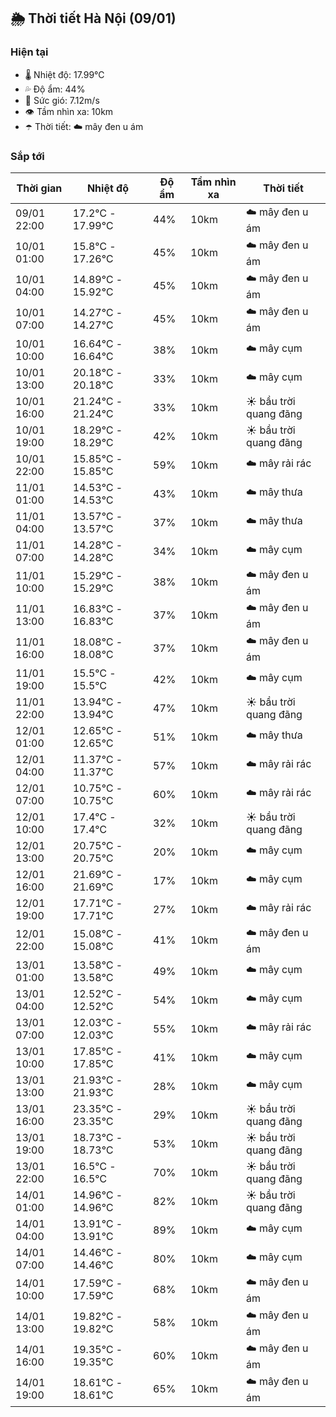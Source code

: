 ## 🌦️ Thời tiết Hà Nội (09/01)

### Hiện tại

- 🌡️ Nhiệt độ: 17.99℃
- 💦 Độ ẩm: 44%
- 💨 Sức gió: 7.12m/s
- 👁️ Tầm nhìn xa: 10km
- ☂️ Thời tiết: ☁️ mây đen u ám

### Sắp tới

| Thời gian | Nhiệt độ | Độ ẩm | Tầm nhìn xa | Thời tiết |
| --- | --- | --- | --- | --- |
| 09/01 22:00 | 17.2℃ - 17.99℃ | 44% | 10km | ☁️ mây đen u ám |
| 10/01 01:00 | 15.8℃ - 17.26℃ | 45% | 10km | ☁️ mây đen u ám |
| 10/01 04:00 | 14.89℃ - 15.92℃ | 45% | 10km | ☁️ mây đen u ám |
| 10/01 07:00 | 14.27℃ - 14.27℃ | 45% | 10km | ☁️ mây đen u ám |
| 10/01 10:00 | 16.64℃ - 16.64℃ | 38% | 10km | ☁️ mây cụm |
| 10/01 13:00 | 20.18℃ - 20.18℃ | 33% | 10km | ☁️ mây cụm |
| 10/01 16:00 | 21.24℃ - 21.24℃ | 33% | 10km | ☀️ bầu trời quang đãng |
| 10/01 19:00 | 18.29℃ - 18.29℃ | 42% | 10km | ☀️ bầu trời quang đãng |
| 10/01 22:00 | 15.85℃ - 15.85℃ | 59% | 10km | ☁️ mây rải rác |
| 11/01 01:00 | 14.53℃ - 14.53℃ | 43% | 10km | ☁️ mây thưa |
| 11/01 04:00 | 13.57℃ - 13.57℃ | 37% | 10km | ☁️ mây thưa |
| 11/01 07:00 | 14.28℃ - 14.28℃ | 34% | 10km | ☁️ mây cụm |
| 11/01 10:00 | 15.29℃ - 15.29℃ | 38% | 10km | ☁️ mây đen u ám |
| 11/01 13:00 | 16.83℃ - 16.83℃ | 37% | 10km | ☁️ mây đen u ám |
| 11/01 16:00 | 18.08℃ - 18.08℃ | 37% | 10km | ☁️ mây đen u ám |
| 11/01 19:00 | 15.5℃ - 15.5℃ | 42% | 10km | ☁️ mây cụm |
| 11/01 22:00 | 13.94℃ - 13.94℃ | 47% | 10km | ☀️ bầu trời quang đãng |
| 12/01 01:00 | 12.65℃ - 12.65℃ | 51% | 10km | ☁️ mây thưa |
| 12/01 04:00 | 11.37℃ - 11.37℃ | 57% | 10km | ☁️ mây rải rác |
| 12/01 07:00 | 10.75℃ - 10.75℃ | 60% | 10km | ☁️ mây rải rác |
| 12/01 10:00 | 17.4℃ - 17.4℃ | 32% | 10km | ☀️ bầu trời quang đãng |
| 12/01 13:00 | 20.75℃ - 20.75℃ | 20% | 10km | ☁️ mây cụm |
| 12/01 16:00 | 21.69℃ - 21.69℃ | 17% | 10km | ☁️ mây cụm |
| 12/01 19:00 | 17.71℃ - 17.71℃ | 27% | 10km | ☁️ mây rải rác |
| 12/01 22:00 | 15.08℃ - 15.08℃ | 41% | 10km | ☁️ mây đen u ám |
| 13/01 01:00 | 13.58℃ - 13.58℃ | 49% | 10km | ☁️ mây cụm |
| 13/01 04:00 | 12.52℃ - 12.52℃ | 54% | 10km | ☁️ mây cụm |
| 13/01 07:00 | 12.03℃ - 12.03℃ | 55% | 10km | ☁️ mây rải rác |
| 13/01 10:00 | 17.85℃ - 17.85℃ | 41% | 10km | ☁️ mây cụm |
| 13/01 13:00 | 21.93℃ - 21.93℃ | 28% | 10km | ☁️ mây cụm |
| 13/01 16:00 | 23.35℃ - 23.35℃ | 29% | 10km | ☀️ bầu trời quang đãng |
| 13/01 19:00 | 18.73℃ - 18.73℃ | 53% | 10km | ☀️ bầu trời quang đãng |
| 13/01 22:00 | 16.5℃ - 16.5℃ | 70% | 10km | ☀️ bầu trời quang đãng |
| 14/01 01:00 | 14.96℃ - 14.96℃ | 82% | 10km | ☀️ bầu trời quang đãng |
| 14/01 04:00 | 13.91℃ - 13.91℃ | 89% | 10km | ☁️ mây cụm |
| 14/01 07:00 | 14.46℃ - 14.46℃ | 80% | 10km | ☁️ mây cụm |
| 14/01 10:00 | 17.59℃ - 17.59℃ | 68% | 10km | ☁️ mây đen u ám |
| 14/01 13:00 | 19.82℃ - 19.82℃ | 58% | 10km | ☁️ mây đen u ám |
| 14/01 16:00 | 19.35℃ - 19.35℃ | 60% | 10km | ☁️ mây đen u ám |
| 14/01 19:00 | 18.61℃ - 18.61℃ | 65% | 10km | ☁️ mây đen u ám |

